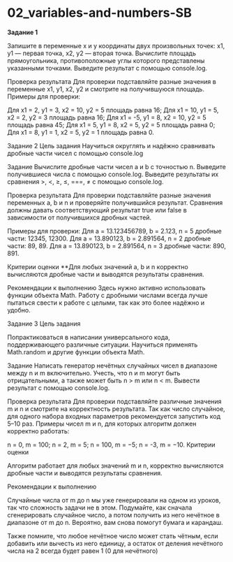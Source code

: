 # 02_variables-and-numbers-SB
<strong>Задание 1</strong>

Запишите в переменные x и y координаты двух произвольных точек: x1, y1 — первая точка, x2, y2 — вторая точка. Вычислите площадь прямоугольника, противоположные углы которого представлены указанными точками. Выведите результат с помощью console.log.

Проверка результата
Для проверки подставляйте разные значения в переменные x1, y1, x2, y2 и смотрите на получившуюся площадь. Примеры для проверки:

Для x1 = 2, y1 = 3, x2 = 10, y2 = 5 площадь равна 16;
Для x1 = 10, y1 = 5, x2 = 2, y2 = 3 площадь равна 16;
Для x1 = -5, y1 = 8, x2 = 10, y2 = 5 площадь равна 45;
Для x1 = 5, y1 = 8, x2 = 5, y2 = 5 площадь равна 0;
Для x1 = 8, y1 = 1, x2 = 5, y2 = 1 площадь равна 0.


Задание 2
Цель задания
Научиться округлять и надёжно сравнивать дробные части чисел с помощью console.log



Задание
Вычислите дробные части чисел a и b с точностью n. Выведите получившиеся числа с помощью console.log. Выведите результаты их сравнения >, <, ≥, ≤, ===, ≠ с помощью console.log.



Проверка результата
Для проверки подставляйте разные значения переменных a, b и n и проверяйте получившийся результат. Сравнения должны давать соответствующий результат true или false в зависимости от получившихся дробных частей.



Примеры для проверки:
Для a = 13.123456789, b = 2.123, n = 5 дробные части: 12345, 12300.
Для a = 13.890123, b = 2.891564, n = 2 дробные части: 89, 89.
Для a = 13.890123, b = 2.891564, n = 3 дробные части: 890, 891.


Критерии оценки
**Для любых значений a, b и n корректно вычисляются дробные части и выводятся результаты сравнения.



Рекомендации к выполнению
Здесь нужно активно использовать функции объекта Math. Работу с дробными числами всегда лучше пытаться свести к работе с целыми, так как это более надёжно и удобно.



Задание 3
Цель задания

Попрактиковаться в написании универсального кода, поддерживающего различные ситуации. Научиться применять Math.random и другие функции объекта Math.



Задание
Написать генератор нечётных случайных чисел в диапазоне между n и m включительно. Учесть, что n и m могут быть отрицательными, а также может быть n > m или n < m. Вывести результат с помощью console.log.



Проверка результата
Для проверки подставляйте различные значения m и n и смотрите на корректность результата. Так как число случайное, для одного набора входных параметров рекомендуется запустить код 5–10 раз. Примеры чисел m и n, для которых алгоритм должен корректно работать:

n = 0, m = 100;
n = 2, m = 5;
n = 100, m = −5;
n = -3, m = −10.
Критерии оценки

Алгоритм работает для любых значений m и n, корректно вычисляются дробные части и выводятся результаты сравнения.

Рекомендации к выполнению

Случайные числа от m до n мы уже генерировали на одном из уроков, так что сложность задачи не в этом. Подумайте, как сначала сгенерировать случайное число, а потом получить из него нечётное в диапазоне от m до n. Вероятно, вам снова помогут бумага и карандаш.

Также помните, что любое нечётное число может стать чётным, если добавить или вычесть из него единицу, а остаток от деления нечётного числа на 2 всегда будет равен 1 (0 для нечётного)
